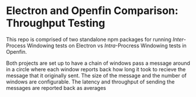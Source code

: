 # Electron and Openfin Comparison: Throughput Testing

This repo is comprised of two standalone npm packages for running *Inter*-Process Windowing tests on Electron vs *Intra*-Procress Windowing tests in Openfin.

Both projects are set up to have a chain of windows pass a message around in a circle where each window reports back how long it took to recieve the message that it originally sent.
The size of the message and the number of windows are configurable. The latency and throughput of sending the messages are reported back as averages
